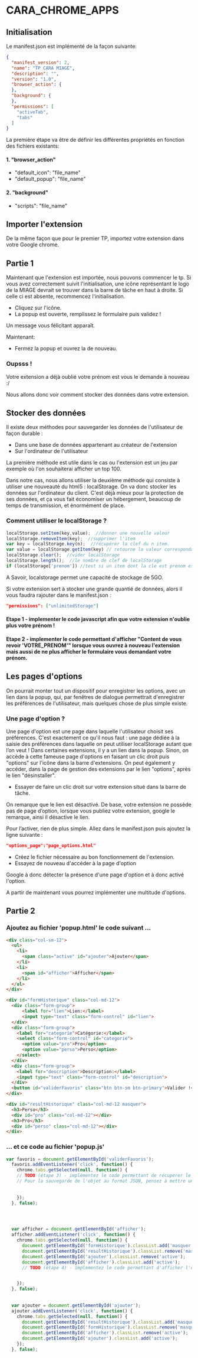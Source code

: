 # CARA_CHROME_APPS

## Initialisation

Le manifest.json est implémenté de la façon suivante:

```json
{
  "manifest_version": 2,
  "name": "TP CARA MIAGE",
  "description": "",
  "version": "1.0",
  "browser_action": {
  },
  "background": {
  },
  "permissions": [
    "activeTab",
    "tabs"
  ]
}
```

La première étape va être de définir les différentes propriétés en fonction des fichiers existants:

#### 1. "browser_action"
  *	"default_icon": "file_name"
  * "default_popup": "file_name"
  
#### 2. "background"
  * "scripts": "file_name"

## Importer l'extension

De la même façon que pour le premier TP, importez votre extension dans votre Google chrome.

## Partie 1

Maintenant que l'extension est importée, nous pouvons commencer le tp. Si vous avez correctement suivit l'initialisation, une icône représentant le logo de la MIAGE devrait se trouver dans la barre de tâche en haut à droite. Si celle ci est absente, recommencez l'initialisation.

* Cliquez sur l'icône.
* La popup est ouverte, remplissez le formulaire puis validez !

Un message vous félicitant apparaît.

Maintenant:

 * Fermez la popup et ouvrez la de nouveau.

### Oupsss !

Votre extension a déjà oublié votre prénom est vous le demande à nouveau :/

Nous allons donc voir comment stocker des données dans votre extension.

## Stocker des données

Il existe deux méthodes pour sauvegarder les données de l'utilisateur de façon durable :

* Dans une base de données appartenant au créateur de l'extension
* Sur l'ordinateur de l'utilisateur

La première méthode est utile dans le cas ou l'extension est un jeu par exemple où l'on souhaiterai afficher un top 100.

Dans notre cas, nous allons utiliser la deuxième méthode qui consiste à utiliser une nouveauté du html5 : localStorage. On va donc stocker les données sur l'ordinateur du client.
C'est déjà mieux pour la protection de ses données, et ça vous fait économiser un hébergement, beaucoup de temps de transmission, et énormément de place.

### Comment utiliser le localStorage ?

```js
localStorage.setItem(key,value);  //donner une nouvelle valeur
localStorage.removeItem(key);  //supprimer l'item
var key = localStorage.key(n);  //récupérer la clef du n item.
var value = localStorage.getItem(key) // retourne la valeur correspondant à la clé
localStorage.clear();  //vider localStorage
localStorage.length();  //le nombre de clef de localStorage
if (localStorage['prenom']) //test si un item dont la cle est prenom est present dans le localStorage
```
A Savoir, localstorage permet une capacité de stockage de 5GO.

Si votre extension sert à stocker une grande quantié de données, alors il vous faudra rajouter dans le manifest.json :

```json
"permissions": ["unlimitedStorage"]
```

#### Etape 1 - implementer le code javascript afin que votre extension n'oublie plus votre prénom !
#### Etape 2 - implementer le code permettant d'afficher "Content de vous revoir 'VOTRE_PRENOM'" lorsque vous ouvrez à nouveau l'extension mais aussi de ne plus afficher le formulaire vous demandant votre prénom.

## Les pages d'options

On pourrait monter tout un dispositif pour enregistrer les options, avec un lien dans la popup, qui, par fenêtres de dialogue permettrait d'enregistrer les préférences de l'utilisateur, mais quelques chose de plus simple existe.

### Une page d'option ?

Une page d'option est une page dans laquelle l'utilisateur choisit ses préférences.
C'est exactement ce qu'il nous faut : une page dédiée à la saisie des préférences dans laquelle on peut utiliser localStorage autant que l’on veut !
Dans certaines extensions, il y a un lien dans la popup. Sinon, on accède à cette fameuse page d'options en faisant un clic droit puis "options" sur l'icône dans la barre d'extensions.
On peut également y accéder, dans la page de gestion des extensions par le lien "options", après le lien "désinstaller".

* Essayer de faire un clic droit sur votre extension situé dans la barre de tâche.

On remarque que le lien est désactivé. 
De base, votre extension ne possède pas de page d’option, lorsque vous publiez votre extension, google le remarque, ainsi il désactive le lien.

Pour l’activer, rien de plus simple. Allez dans le manifest.json puis ajoutez la ligne suivante :

```json
"options_page":"page_options.html"
```

* Créez le fichier nécessaire au bon fonctionnement de l'extension.
* Essayez de nouveau d'accéder à la page d'option

Google à donc détecter la présence d'une page d'option et à donc activé l'option.

A partir de maintenant vous pourrez implémenter une multitude d'options.

## Partie 2

### Ajoutez au fichier 'popup.html' le code suivant ...

```html
<div class="col-sm-12">
  <ul>
    <li>
      <span class="active" id="ajouter">Ajouter</span>
    </li>
    <li>
      <span id="afficher">Afficher</span>
    </li>
  </ul>
</div>

<div id="formHistorique" class="col-md-12">
  <div class="form-group">
      <label for="lien">Lien:</label>
      <input type="text" class="form-control" id="lien">
  </div>
  <div class="form-group">
    <label for="categorie">Catégorie:</label>
    <select class="form-control" id="categorie">
      <option value="pro">Pro</option>
      <option value="perso">Perso</option>
    </select>
  </div>
  <div class="form-group">
    <label for="description">Description:</label>
    <input type="text" class="form-control" id="description">
  </div>
  <button id="validerFavoris" class="btn btn-sm btn-primary">Valider !</button>
</div>

<div id="resultHistorique" class="col-md-12 masquer">
  <h3>Perso</h3>
  <div id="pro" class="col-md-12"></div>
  <h3>Pro</h3>
  <div id="perso" class="col-md-12"></div>
</div>
```

### ... et ce code au fichier 'popup.js'

```js
var favoris = document.getElementById('validerFavoris');
  favoris.addEventListener('click', function() {
    chrome.tabs.getSelected(null, function() {
    // TODO (étape 3) - implémentez le code permettant de récuperer le contenue du formulaire et de le stocker sous format JSON
    // Pour la sauvegarde de l'objet au format JSON, pensez à mettre un prefixe (ex: fav-) dans la clé. cela permettra de faire un      filtre parmis l'ensemble de vos informations stocker dans votre localStorage.
    
    
    });
  }, false);




  var afficher = document.getElementById('afficher');
  afficher.addEventListener('click', function() {
    chrome.tabs.getSelected(null, function() {
      document.getElementById('formHistorique').classList.add('masquer');
      document.getElementById('resultHistorique').classList.remove('masquer');
      document.getElementById('ajouter').classList.remove('active');
      document.getElementById('afficher').classList.add('active');
      // TODO (étape 4) - implementez le code permettant d'afficher l'ensemble des favoris par categorie (perso/pro)


    });
  }, false);
  
  
  var ajouter = document.getElementById('ajouter');
  ajouter.addEventListener('click', function() {
    chrome.tabs.getSelected(null, function() {
      document.getElementById('resultHistorique').classList.add('masquer');
      document.getElementById('formHistorique').classList.remove('masquer');
      document.getElementById('afficher').classList.remove('active');
      document.getElementById('ajouter').classList.add('active');
    });
  }, false);
```
